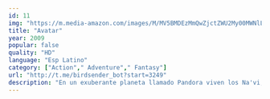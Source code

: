 ```yaml
---
id: 11
img: "https://m.media-amazon.com/images/M/MV5BMDEzMmQwZjctZWU2My00MWNlLWE0NjItMDJlYTRlNGJiZjcyXkEyXkFqcGc@._V1_SX300.jpg"
title: "Avatar"
year: 2009
popular: false
quality: "HD"
language: "Esp Latino"
category: ["Action"," Adventure"," Fantasy"]
url: "http://t.me/birdsender_bot?start=3249"
description: "En un exuberante planeta llamado Pandora viven los Na'vi, seres que aparentan ser primitivos pero que en realidad son muy evolucionados. Debido a que el ambiente de Pandora es venenoso, los híbridos humanos/Na'vi, llamados Avatares, están relacionados con las mentes humanas, lo que les permite moverse libremente por Pandora. Jake Sully, un exinfante de marina paralítico se transforma a través de un Avatar, y se enamora de una mujer Na'vi."
---
```

